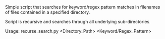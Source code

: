 Simple script that searches for keyword/regex pattern matches in filenames 
of files contained in a specified directory.

Script is recursive and searches through all underlying sub-directories.

Usage:
	recurse_search.py <Directory_Path> <Keyword/Regex_Pattern>
